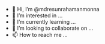 - 👋 Hi, I’m @mdresunrahamanmonna
- 👀 I’m interested in ...
- 🌱 I’m currently learning ...
- 💞️ I’m looking to collaborate on ...
- 📫 How to reach me ...

<!---
mdresunrahamanmonna/mdresunrahamanmonna is a ✨ special ✨ repository because its `README.md` (this file) appears on your GitHub profile.
You can click the Preview link to take a look at your changes.
--->
